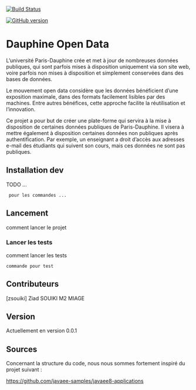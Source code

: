 
[![Build Status](https://travis-ci.org/benzait27/Dauphine-Open-Data.svg?branch=develop)](https://travis-ci.org/benzait27/Dauphine-Open-Data)

[![GitHub version](https://badge.fury.io/gh/benzait27%2FDauphine-Open-Data.svg)](https://badge.fury.io/gh/benzait27%2FDauphine-Open-Data)

# Dauphine Open Data

L’université Paris-Dauphine crée et met à jour de nombreuses données publiques, qui sont parfois mises à disposition uniquement via son site web, voire parfois non mises à disposition et simplement conservées dans des bases de données.

Le mouvement open data considère que les données bénéficient d’une exposition maximale, dans des formats facilement lisibles par des machines. Entre autres bénéfices, cette approche facilite la réutilisation et l’innovation.

Ce projet a pour but de créer une plate-forme qui servira à la mise à disposition de certaines données publiques de Paris-Dauphine. Il visera à mettre également à disposition certaines données non publiques après authentification. Par exemple, un enseignant a droit d’accès aux adresses e-mail des étudiants qui suivent son cours, mais ces données ne sont pas publiques.


## Installation dev

TODO ...
```
 pour les commandes ...
```

## Lancement

comment lancer le projet 

### Lancer les tests

comment lancer les tests 
```
commande pour test
```

## Contributeurs

[zsouiki] Ziad SOUIKI M2 MIAGE

## Version

Actuellement en version 0.0.1 


## Sources

Concernant la structure du code, nous nous sommes fortement inspiré du projet suivant : 

https://github.com/javaee-samples/javaee8-applications